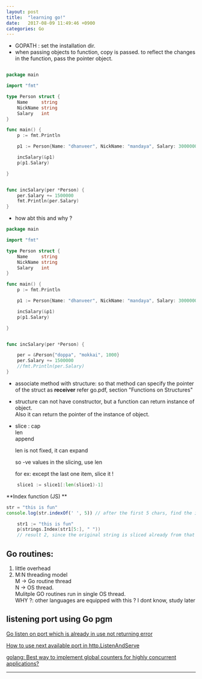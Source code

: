```yaml
---
layout: post
title:  "learning go!"
date:   2017-08-09 11:49:46 +0900
categories: Go
---
```


* GOPATH : set the installation dir. 
* when passing objects to function, copy is passed.
  to reflect the changes in the function, pass the pointer object.

```go

package main

import "fmt"

type Person struct {
	Name     string
	NickName string
	Salary   int
}

func main() {
	p := fmt.Println

	p1 := Person{Name: "dhanveer", NickName: "mandaya", Salary: 3000000}

	incSalary(&p1)
	p(p1.Salary)

}


func incSalary(per *Person) {
	per.Salary += 1500000	
	fmt.Println(per.Salary)
}

```
* how abt this and why ? 

```go
package main

import "fmt"

type Person struct {
	Name     string
	NickName string
	Salary   int
}

func main() {
	p := fmt.Println

	p1 := Person{Name: "dhanveer", NickName: "mandaya", Salary: 3000000}

	incSalary(&p1)
	p(p1.Salary)

}


func incSalary(per *Person) {

	per = &Person{"doppa", "mokkai", 1000}
	per.Salary += 1500000	
	//fmt.Println(per.Salary)
}
```

* associate method with structure:
    so that method can specify the pointer of the struct as **receiver**
    refer go.pdf, section "Functions on Structures"

* structure can not have constructor, but a function can return instance of object.  
  Also it can return the pointer of the instance of object.  
  

* slice :
	cap  
	len  
	append  

	len is not fixed, it can expand  

	so -ve values in the slicing, use len  

	for ex: except the last one item, slice it !   
```go
	slice1 := slice1[:len(slice1)-1]
```


**Index function (JS) **

```javascript
str = "this is fun"
console.log(str.indexOf(' ', 5)) // after the first 5 chars, find the indexOf ' ' => result 7
```

```go
	str1 := "this is fun"	
	p(strings.Index(str1[5:], " "))
	// result 2, since the original string is sliced already from that index is calculated
```

Go routines:
------------

1) little overhead  
2) M:N threading model  
	M -> Go routine thread  
	N -> OS thread.  
	Mulitple GO routines run in single OS thread.  
	WHY ?: other languages are equipped with this ? I dont know, study later  

listening port using Go pgm  
----------------------------  

[Go listen on port which is already in use not returning error](https://stackoverflow.com/questions/24483955/go-listen-on-port-which-is-already-in-use-not-returning-error)  

[How to use next available port in http.ListenAndServe](https://stackoverflow.com/questions/43424787/how-to-use-next-available-port-in-http-listenandserve)  


[golang: Best way to implement global counters for highly concurrent applications?](https://stackoverflow.com/questions/16783273/golang-best-way-to-implement-global-counters-for-highly-concurrent-applications)


---------------------------

[jekyll-docs]: https://jekyllrb.com/docs/home
[jekyll-gh]:   https://github.com/jekyll/jekyll
[jekyll-talk]: https://talk.jekyllrb.com/
